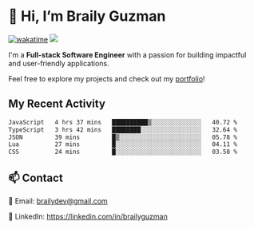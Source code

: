 # 👋 Hi, I’m Braily Guzman
[![wakatime](https://wakatime.com/badge/user/78b9a827-5162-4c58-9330-4ea970cf6de4.svg)](https://wakatime.com/@78b9a827-5162-4c58-9330-4ea970cf6de4)
![](https://komarev.com/ghpvc/?username=brailyguzman)

I'm a **Full-stack Software Engineer** with a passion for building impactful and user-friendly applications.

Feel free to explore my projects and check out my [portfolio](https://braily.dev)!


## My Recent Activity
<!--START_SECTION:waka-->

```txt
JavaScript   4 hrs 37 mins   ██████████▒░░░░░░░░░░░░░░   40.72 %
TypeScript   3 hrs 42 mins   ████████░░░░░░░░░░░░░░░░░   32.64 %
JSON         39 mins         █▒░░░░░░░░░░░░░░░░░░░░░░░   05.78 %
Lua          27 mins         █░░░░░░░░░░░░░░░░░░░░░░░░   04.11 %
CSS          24 mins         █░░░░░░░░░░░░░░░░░░░░░░░░   03.58 %
```

<!--END_SECTION:waka-->

## 📫 Contact
📧 Email: brailydev@gmail.com

🔗 LinkedIn: https://linkedin.com/in/brailyguzman
